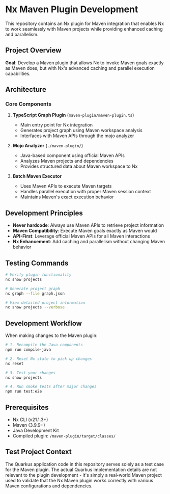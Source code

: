 # Nx Maven Plugin Development

This repository contains an Nx plugin for Maven integration that enables Nx to work seamlessly with Maven projects while providing enhanced caching and parallelism.

## Project Overview

**Goal**: Develop a Maven plugin that allows Nx to invoke Maven goals exactly as Maven does, but with Nx's advanced caching and parallel execution capabilities.

## Architecture

### Core Components

1. **TypeScript Graph Plugin** (`maven-plugin/maven-plugin.ts`)
   - Main entry point for Nx integration
   - Generates project graph using Maven workspace analysis
   - Interfaces with Maven APIs through the mojo analyzer

2. **Mojo Analyzer** (`./maven-plugin/`)
   - Java-based component using official Maven APIs
   - Analyzes Maven projects and dependencies
   - Provides structured data about Maven workspace to Nx

3. **Batch Maven Executor**
   - Uses Maven APIs to execute Maven targets
   - Handles parallel execution with proper Maven session context
   - Maintains Maven's exact execution behavior

## Development Principles

- **Never hardcode**: Always use Maven APIs to retrieve project information
- **Maven Compatibility**: Execute Maven goals exactly as Maven would
- **API-First**: Leverage official Maven APIs for all Maven interactions
- **Nx Enhancement**: Add caching and parallelism without changing Maven behavior

## Testing Commands

```bash
# Verify plugin functionality
nx show projects

# Generate project graph
nx graph --file graph.json

# View detailed project information
nx show projects --verbose
```

## Development Workflow

When making changes to the Maven plugin:

```bash
# 1. Recompile the Java components
npm run compile-java

# 2. Reset Nx state to pick up changes
nx reset

# 3. Test your changes
nx show projects

# 4. Run smoke tests after major changes
npm run test:e2e
```

## Prerequisites

- Nx CLI (v21.1.3+)
- Maven (3.9.9+)
- Java Development Kit
- Compiled plugin: `/maven-plugin/target/classes/`

## Test Project Context

The Quarkus application code in this repository serves solely as a test case for the Maven plugin. The actual Quarkus implementation details are not relevant to the plugin development - it's simply a real-world Maven project used to validate that the Nx Maven plugin works correctly with various Maven configurations and dependencies.